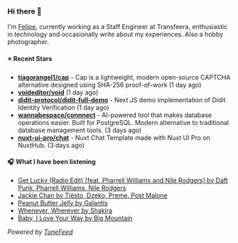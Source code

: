 ### Hi there 👋

I'm [Felipe](https://felipevm.com), currently working as a Staff Engineer at Transfeera, enthusiastic in technology and occasionally write about my experiences. Also a hobby photographer.

#### ⭐ Recent Stars
- **[tiagorangel1/cap](https://github.com/tiagorangel1/cap)** - Cap is a lightweight, modern open-source CAPTCHA alternative designed using SHA-256 proof-of-work (1 day ago)
- **[voideditor/void](https://github.com/voideditor/void)** (1 day ago)
- **[didit-protocol/didit-full-demo](https://github.com/didit-protocol/didit-full-demo)** - Next JS demo implementation of Didit Identity Verification (1 day ago)
- **[wannabespace/connnect](https://github.com/wannabespace/connnect)** - AI-powered tool that makes database operations easier. Built for PostgreSQL. Modern alternative to traditional database management tools. (3 days ago)
- **[nuxt-ui-pro/chat](https://github.com/nuxt-ui-pro/chat)** - Nuxt Chat Template made with Nuxt UI Pro on NuxtHub. (3 days ago)

#### 🎧 What I have been listening
- [Get Lucky (Radio Edit) [feat. Pharrell Williams and Nile Rodgers] by Daft Punk, Pharrell Williams, Nile Rodgers](https://open.spotify.com/track/2Foc5Q5nqNiosCNqttzHof)
- [Jackie Chan by Tiësto, Dzeko, Preme, Post Malone](https://open.spotify.com/track/4kWO6O1BUXcZmaxitpVUwp)
- [Peanut Butter Jelly by Galantis](https://open.spotify.com/track/3aIhJDHxr1kgTSnutJxPTH)
- [Whenever, Wherever by Shakira](https://open.spotify.com/track/2lnzGkdtDj5mtlcOW2yRtG)
- [Baby, I Love Your Way by Big Mountain](https://open.spotify.com/track/2le9fblYnfoLr9dkZIsJUa)

_Powered by [TuneFeed](https://tunefeed.app?ref=github.com)_
